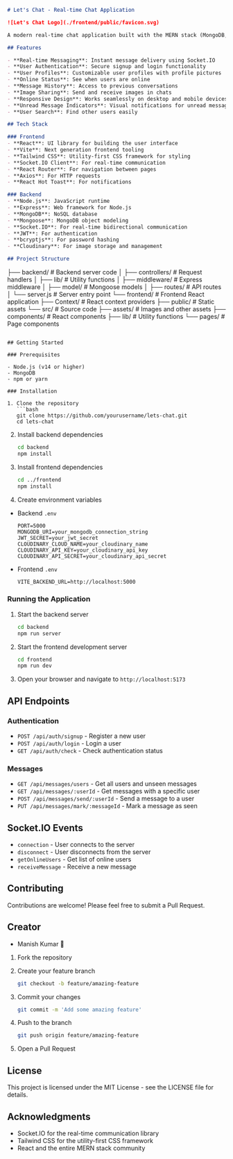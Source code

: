 
```markdown
# Let's Chat - Real-time Chat Application

![Let's Chat Logo](./frontend/public/favicon.svg)

A modern real-time chat application built with the MERN stack (MongoDB, Express.js, React, Node.js) that allows users to connect and communicate instantly.

## Features

- **Real-time Messaging**: Instant message delivery using Socket.IO
- **User Authentication**: Secure signup and login functionality
- **User Profiles**: Customizable user profiles with profile pictures
- **Online Status**: See when users are online
- **Message History**: Access to previous conversations
- **Image Sharing**: Send and receive images in chats
- **Responsive Design**: Works seamlessly on desktop and mobile devices
- **Unread Message Indicators**: Visual notifications for unread messages
- **User Search**: Find other users easily

## Tech Stack

### Frontend
- **React**: UI library for building the user interface
- **Vite**: Next generation frontend tooling
- **Tailwind CSS**: Utility-first CSS framework for styling
- **Socket.IO Client**: For real-time communication
- **React Router**: For navigation between pages
- **Axios**: For HTTP requests
- **React Hot Toast**: For notifications

### Backend
- **Node.js**: JavaScript runtime
- **Express**: Web framework for Node.js
- **MongoDB**: NoSQL database
- **Mongoose**: MongoDB object modeling
- **Socket.IO**: For real-time bidirectional communication
- **JWT**: For authentication
- **bcryptjs**: For password hashing
- **Cloudinary**: For image storage and management

## Project Structure

```

├── backend/                # Backend server code
│   ├── controllers/        # Request handlers
│   ├── lib/                # Utility functions
│   ├── middleware/         # Express middleware
│   ├── model/              # Mongoose models
│   ├── routes/             # API routes
│   └── server.js           # Server entry point
└── frontend/              # Frontend React application
├── Context/            # React context providers
├── public/             # Static assets
└── src/                # Source code
├── assets/         # Images and other assets
├── components/     # React components
├── lib/            # Utility functions
└── pages/          # Page components

````

## Getting Started

### Prerequisites

- Node.js (v14 or higher)
- MongoDB
- npm or yarn

### Installation

1. Clone the repository
   ```bash
   git clone https://github.com/yourusername/lets-chat.git
   cd lets-chat
````

2. Install backend dependencies

   ```bash
   cd backend
   npm install
   ```

3. Install frontend dependencies

   ```bash
   cd ../frontend
   npm install
   ```

4. Create environment variables

* Backend `.env`

  ```env
  PORT=5000
  MONGODB_URI=your_mongodb_connection_string
  JWT_SECRET=your_jwt_secret
  CLOUDINARY_CLOUD_NAME=your_cloudinary_name
  CLOUDINARY_API_KEY=your_cloudinary_api_key
  CLOUDINARY_API_SECRET=your_cloudinary_api_secret
  ```

* Frontend `.env`

  ```env
  VITE_BACKEND_URL=http://localhost:5000
  ```

### Running the Application

1. Start the backend server

   ```bash
   cd backend
   npm run server
   ```

2. Start the frontend development server

   ```bash
   cd frontend
   npm run dev
   ```

3. Open your browser and navigate to `http://localhost:5173`

## API Endpoints

### Authentication

* `POST /api/auth/signup` - Register a new user
* `POST /api/auth/login` - Login a user
* `GET /api/auth/check` - Check authentication status

### Messages

* `GET /api/messages/users` - Get all users and unseen messages
* `GET /api/messages/:userId` - Get messages with a specific user
* `POST /api/messages/send/:userId` - Send a message to a user
* `PUT /api/messages/mark/:messageId` - Mark a message as seen

## Socket.IO Events

* `connection` - User connects to the server
* `disconnect` - User disconnects from the server
* `getOnlineUsers` - Get list of online users
* `receiveMessage` - Receive a new message

## Contributing

Contributions are welcome! Please feel free to submit a Pull Request.

## Creator
* Manish Kumar 🚀

1. Fork the repository

2. Create your feature branch

   ```bash
   git checkout -b feature/amazing-feature
   ```

3. Commit your changes

   ```bash
   git commit -m 'Add some amazing feature'
   ```

4. Push to the branch

   ```bash
   git push origin feature/amazing-feature
   ```

5. Open a Pull Request

## License

This project is licensed under the MIT License - see the LICENSE file for details.

## Acknowledgments

* Socket.IO for the real-time communication library
* Tailwind CSS for the utility-first CSS framework
* React and the entire MERN stack community


